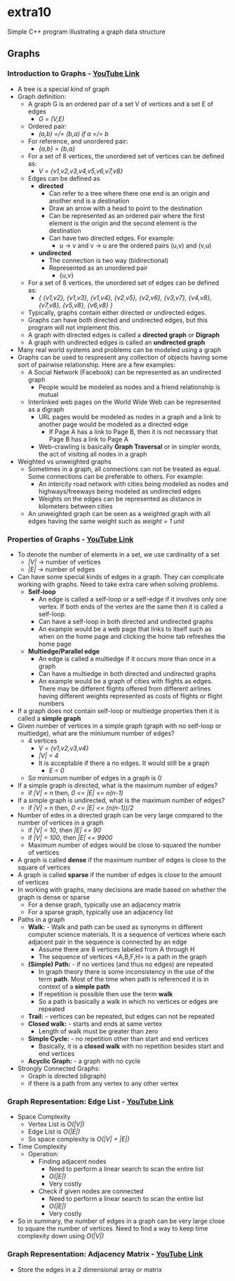 # extra10
Simple C++ program illustrating a graph data structure

## Graphs

### Introduction to Graphs - [YouTube Link](https://youtu.be/gXgEDyodOJU)
* A tree is a special kind of graph
* Graph definition:
	* A graph G is an ordered pair of a set V of vertices and a set E of edges
		* _G = (V,E)_
	* Ordered pair:
		* _(a,b) =/= (b,a) if a =/= b_
	* For reference, and unordered pair:
		* _{a,b} = {b,a}_
	* For a set of 8 vertices, the unordered set of vertices can be defined as:
		* _V = {v1,v2,v3,v4,v5,v6,v7,v8}_
	* Edges can be defined as
		* __directed__
			* Can refer to a tree where there one end is an origin and another end is a destination
			* Draw an arrow with a head to point to the destination
			* Can be represented as an ordered pair where the first element is the origin and the second element is the destination
			* Can have two directed edges. For example:
				* u -> v and v -> u are the ordered pairs (u,v) and (v,u)
		* __undirected__
			* The connection is two way (bidirectional)
			* Represented as an unordered pair
				* {u,v}
	* For a set of 8 vertices, the unordered set of edges can be defined as:
		* _{ {v1,v2}, {v1,v3}, {v1,v4}, {v2,v5}, {v2,v6}, {v3,v7}, {v4,v8}, {v7,v8}, {v5,v8}, {v6,v8} }_
	* Typically, graphs contain either directed or undirected edges.
	* Graphs can have both directed and undirected edges, but this program will not implement this.
	* A graph with directed edges is called a __directed graph__ or __Digraph__
	* A graph with undirected edges is called an __undirected graph__
* Many real world systems and problems can be modeled using a graph
* Graphs can be used to respresent any collection of objects having some sort of pairwise relationship. Here are a few examples:
	* A Social Network (Facebook) can be represented as an undirected graph
		* People would be modeled as nodes and a friend relationship is mutual
	* Interlinked web pages on the World Wide Web can be represented as a digraph
		* URL pages would be modeled as nodes in a graph and a link to another page would be modeled as a directed edge
			* If Page A has a link to Page B, then it is not necessary that Page B has a link to Page A
		* Web-crawling is basically __Graph Traversal__ or in simpler words, the act of visiting all nodes in a graph
* Weighted vs unweighted graphs
	* Sometimes in a graph, all connections can not be treated as equal. Some connections can be preferable to others. For example:
		* An intercity road network with cities being modeled as nodes and highways/freeways being modeled as undirected edges
		* Weights on the edges can be represented as distance in kilometers between cities
	* An unweighted graph can be seen as a weighted graph with all edges having the same weight such as _weight = 1 unit_

### Properties of Graphs - [YouTube Link](https://youtu.be/AfYqN3fGapc)
* To denote the number of elements in a set, we use cardinality of a set
	* _|V|_ -> number of vertices
	* _|E|_ -> number of edges
* Can have some special kinds of edges in a graph. They can complicate working with graphs. Need to take extra care when solving problems.
	* __Self-loop__
		* An edge is called a self-loop or a self-edge if it involves only one vertex. If both ends of the vertex are the same then it is called a self-loop.
		* Can have a self-loop in both directed and undirected graphs
		* An example would be a web page that links to itself such as when on the home page and clicking the home tab refreshes the home page
	* __Multiedge/Parallel edge__
		* An edge is called a multiedge if it occurs more than once in a graph
		* Can have a multiedge in both directed and undirected graphs
		* An example would be a graph of cities with flights as edges. There may be different flights offered from different airlines having different weights represented as costs of flights or flight numbers
* If a graph does not contain self-loop or multiedge properties then it is called a __simple graph__
* Given number of vertices in a simple graph (graph with no self-loop or multiedge), what are the miniumum number of edges?
	* 4 vertices
		* _V = {v1,v2,v3,v4}_
		* _|V| = 4_
		* It is acceptable if there a no edges. It would still be a graph
			* _E = 0_
	* So miniumum number of edges in a graph is 0
* If a simple graph is directed, what is the maximum number of edges?
	* if _|V| = n_ then, _0 <= |E| <= n(n-1)_
* If a simple graph is undirected, what is the maximum number of edges?
	* if _|V| = n_ then, _0 <= |E| <= (n(n-1))/2_
* Number of edes in a directed graph can be very large compared to the number of vertices in a graph
	* if _|V| = 10_, then _|E| <= 90_
	* if _|V| = 100_, then _|E| <= 9900_
	* Maximum number of edges would be close to squared the number of vertices
* A graph is called __dense__ if the maximum number of edges is close to the square of vertices
* A graph is called __sparse__ if the number of edges is close to the amount of vertices
* In working with graphs, many decisions are made based on whether the graph is dense or sparse
	* For a dense graph, typically use an adjacency matrix
	* For a sparse graph, typically use an adjacency list
* Paths in a graph
	* __Walk:__ -  Walk and path can be used as synonyms in different computer science materials. It is a sequence of vertices where each adjacent pair in the sequence is connected by an edge 
		* Assume there are 8 vertices labeled from A through H
		* The sequence of vertices <A,B,F,H> is a path in the graph
	* __(Simple) Path:__ - if no vertices (and thus no edges) are repeated
		* In graph theory there is some inconsistency in the use of the term __path__. Most of the time when path is referenced it is in context of a __simple path__
		* If repetition is possible then use the term __walk__
		* So a path is basically a walk in which no vertices or edges are repeated
	* __Trail:__ - vertices can be repeated, but edges can not be repeated
	* __Closed walk:__ - starts and ends at same vertex
		* Length of walk must be greater than zero
	* __Simple Cycle:__ - no repetition other than start and end vertices
		* Basically, it is a __closed walk__ with no repetition besides start and end vertices
	* __Acyclic Graph:__ - a graph with no cycle
* Strongly Connected Graphs:
	* Graph is directed (digraph)
	* if there is a path from any vertex to any other vertex

### Graph Representation: Edge List - [YouTube Link](https://youtu.be/ZdY1Fp9dKzs)
* Space Complexity
	* Vertex List is _O(|V|)_
	* Edge List is _O(|E|)_
	* So space complexity is _O(|V| + |E|)_
* Time Complexity
	* Operation:
		* Finding adjacent nodes
			* Need to perform a linear search to scan the entire list
			* _O(|E|)_
			* Very costly
		* Check if given nodes are connected
			* Need to perform a linear search to scan the entire list
			* _O(|E|)_
			* Very costly
* So in summary, the number of edges in a graph can be very large close to square the number of vertices. Need to find a way to keep time complexity down using _O(|V|)_

### Graph Representation: Adjacency Matrix - [YouTube Link](https://youtu.be/9C2cpQZVRBA)
* Store the edges in a 2 dimensional array or matrix
